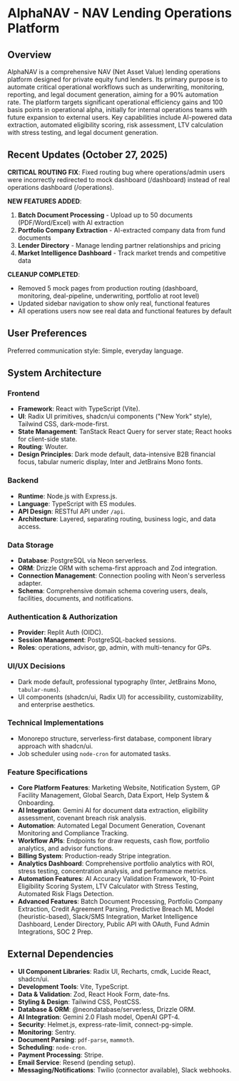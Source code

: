 # AlphaNAV - NAV Lending Operations Platform

## Overview
AlphaNAV is a comprehensive NAV (Net Asset Value) lending operations platform designed for private equity fund lenders. Its primary purpose is to automate critical operational workflows such as underwriting, monitoring, reporting, and legal document generation, aiming for a 90% automation rate. The platform targets significant operational efficiency gains and 100 basis points in operational alpha, initially for internal operations teams with future expansion to external users. Key capabilities include AI-powered data extraction, automated eligibility scoring, risk assessment, LTV calculation with stress testing, and legal document generation.

## Recent Updates (October 27, 2025)
**CRITICAL ROUTING FIX**: Fixed routing bug where operations/admin users were incorrectly redirected to mock dashboard (/dashboard) instead of real operations dashboard (/operations).

**NEW FEATURES ADDED**:
1. **Batch Document Processing** - Upload up to 50 documents (PDF/Word/Excel) with AI extraction
2. **Portfolio Company Extraction** - AI-extracted company data from fund documents
3. **Lender Directory** - Manage lending partner relationships and pricing
4. **Market Intelligence Dashboard** - Track market trends and competitive data

**CLEANUP COMPLETED**:
- Removed 5 mock pages from production routing (dashboard, monitoring, deal-pipeline, underwriting, portfolio at root level)
- Updated sidebar navigation to show only real, functional features
- All operations users now see real data and functional features by default

## User Preferences
Preferred communication style: Simple, everyday language.

## System Architecture

### Frontend
- **Framework**: React with TypeScript (Vite).
- **UI**: Radix UI primitives, shadcn/ui components ("New York" style), Tailwind CSS, dark-mode-first.
- **State Management**: TanStack React Query for server state; React hooks for client-side state.
- **Routing**: Wouter.
- **Design Principles**: Dark mode default, data-intensive B2B financial focus, tabular numeric display, Inter and JetBrains Mono fonts.

### Backend
- **Runtime**: Node.js with Express.js.
- **Language**: TypeScript with ES modules.
- **API Design**: RESTful API under `/api`.
- **Architecture**: Layered, separating routing, business logic, and data access.

### Data Storage
- **Database**: PostgreSQL via Neon serverless.
- **ORM**: Drizzle ORM with schema-first approach and Zod integration.
- **Connection Management**: Connection pooling with Neon's serverless adapter.
- **Schema**: Comprehensive domain schema covering users, deals, facilities, documents, and notifications.

### Authentication & Authorization
- **Provider**: Replit Auth (OIDC).
- **Session Management**: PostgreSQL-backed sessions.
- **Roles**: operations, advisor, gp, admin, with multi-tenancy for GPs.

### UI/UX Decisions
- Dark mode default, professional typography (Inter, JetBrains Mono, `tabular-nums`).
- UI components (shadcn/ui, Radix UI) for accessibility, customizability, and enterprise aesthetics.

### Technical Implementations
- Monorepo structure, serverless-first database, component library approach with shadcn/ui.
- Job scheduler using `node-cron` for automated tasks.

### Feature Specifications
- **Core Platform Features**: Marketing Website, Notification System, GP Facility Management, Global Search, Data Export, Help System & Onboarding.
- **AI Integration**: Gemini AI for document data extraction, eligibility assessment, covenant breach risk analysis.
- **Automation**: Automated Legal Document Generation, Covenant Monitoring and Compliance Tracking.
- **Workflow APIs**: Endpoints for draw requests, cash flow, portfolio analytics, and advisor functions.
- **Billing System**: Production-ready Stripe integration.
- **Analytics Dashboard**: Comprehensive portfolio analytics with ROI, stress testing, concentration analysis, and performance metrics.
- **Automation Features**: AI Accuracy Validation Framework, 10-Point Eligibility Scoring System, LTV Calculator with Stress Testing, Automated Risk Flags Detection.
- **Advanced Features**: Batch Document Processing, Portfolio Company Extraction, Credit Agreement Parsing, Predictive Breach ML Model (heuristic-based), Slack/SMS Integration, Market Intelligence Dashboard, Lender Directory, Public API with OAuth, Fund Admin Integrations, SOC 2 Prep.

## External Dependencies

- **UI Component Libraries**: Radix UI, Recharts, cmdk, Lucide React, shadcn/ui.
- **Development Tools**: Vite, TypeScript.
- **Data & Validation**: Zod, React Hook Form, date-fns.
- **Styling & Design**: Tailwind CSS, PostCSS.
- **Database & ORM**: @neondatabase/serverless, Drizzle ORM.
- **AI Integration**: Gemini 2.0 Flash model, OpenAI GPT-4.
- **Security**: Helmet.js, express-rate-limit, connect-pg-simple.
- **Monitoring**: Sentry.
- **Document Parsing**: `pdf-parse`, `mammoth`.
- **Scheduling**: `node-cron`.
- **Payment Processing**: Stripe.
- **Email Service**: Resend (pending setup).
- **Messaging/Notifications**: Twilio (connector available), Slack webhooks.